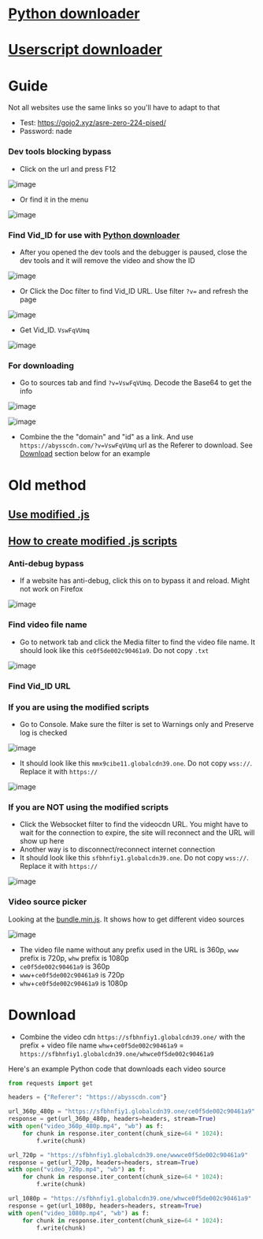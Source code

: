 # [Python downloader](https://github.com/PatrickL546/Hydrax-Abyss.to-DownloadHelper-Python)

# [Userscript downloader](https://github.com/PatrickL546/Hydrax-Abyss.to-DownloadHelper-Userscript)

# Guide

Not all websites use the same links so you'll have to adapt to that

- Test: https://gojo2.xyz/asre-zero-224-pised/
- Password: nade

### Dev tools blocking bypass

- Click on the url and press F12

![image](https://github.com/PatrickL546/How-to-download-hydrax-abyss.to/assets/75874561/6b79adcb-d93e-45ce-a131-38c6e6001a9b)

- Or find it in the menu

![image](https://github.com/PatrickL546/How-to-download-hydrax-abyss.to/assets/75874561/2a1f9464-bd91-452a-a868-d4ac407e253a)

### Find Vid_ID for use with [Python downloader](https://github.com/PatrickL546/Hydrax-Abyss.to-DownloadHelper-Python)

- After you opened the dev tools and the debugger is paused, close the dev tools and it will remove the video and show the ID

![image](https://github.com/PatrickL546/How-to-download-hydrax-abyss.to/assets/75874561/043480cf-4901-46fe-9afb-e02e671863e2)

- Or Click the Doc filter to find Vid_ID URL. Use filter `?v=` and refresh the page

![image](https://github.com/PatrickL546/How-to-download-hydrax-abyss.to/assets/75874561/160b0a0c-7b7b-4f48-b6c4-0a2dd3405d1b)

- Get Vid_ID. `VswFqVUmq`

![image](https://github.com/PatrickL546/How-to-download-hydrax-abyss.to/assets/75874561/a63f88d6-4e6f-4237-bfe0-1692d1a3d315)

### For downloading

- Go to sources tab and find `?v=VswFqVUmq`. Decode the Base64 to get the info

![image](https://github.com/PatrickL546/How-to-download-hydrax-abyss.to/assets/75874561/c23492cf-affe-466e-b7cb-d2d4a877b719)

![image](https://github.com/PatrickL546/How-to-download-hydrax-abyss.to/assets/75874561/25a8cd5a-63ba-4d31-bd0a-e20e3d973a08)

- Combine the the "domain" and "id" as a link. And use `https://abysscdn.com/?v=VswFqVUmq` url as the Referer to download. See [Download](#download) section below for an example

# Old method

## [Use modified .js](https://github.com/PatrickL546/How-to-download-hydrax-abyss.to/blob/master/Recommended.%20Download%20zip.md)

## [How to create modified .js scripts](https://github.com/PatrickL546/How-to-download-hydrax-abyss.to/blob/master/How%20to%20create%20modified%20.js%20scripts.md)

### Anti-debug bypass

- If a website has anti-debug, click this on to bypass it and reload. Might not work on Firefox

![image](https://github.com/PatrickL546/How-to-download-hydrax-abyss.to/assets/75874561/1ad57d58-6fd8-41c8-9736-6ee7060d16d5)

### Find video file name

- Go to network tab and click the Media filter to find the video file name. It should look like this `ce0f5de002c90461a9`. Do not copy `.txt`

![image](https://github.com/PatrickL546/How-to-download-hydrax-abyss.to/assets/75874561/8847ebab-0239-493e-a6c4-6fa972e478fd)

### Find Vid_ID URL

### If you are using the modified scripts

- Go to Console. Make sure the filter is set to Warnings only and Preserve log is checked

![image](https://github.com/PatrickL546/How-to-download-hydrax-abyss.to/assets/75874561/3eb8c862-5472-4b2f-8e18-a7e9875207b7)

- It should look like this `mmx9cibe11.globalcdn39.one`. Do not copy `wss://`. Replace it with `https://`

![image](https://github.com/PatrickL546/How-to-download-hydrax-abyss.to/assets/75874561/f36833d3-9d48-418e-862d-3237d003cb25)

### If you are NOT using the modified scripts

- Click the Websocket filter to find the videocdn URL. You might have to wait for the connection to expire, the site will reconnect and the URL will show up here
- Another way is to disconnect/reconnect internet connection
- It should look like this `sfbhnfiy1.globalcdn39.one`. Do not copy `wss://`. Replace it with `https://`

![image](https://github.com/PatrickL546/How-to-download-hydrax-abyss.to/assets/75874561/ab6c94c9-3d22-43b2-8291-73b3d6497879)

### Video source picker

Looking at the [bundle.min.js](https://iamcdn.net/players/bundle.min.js). It shows how to get different video sources

![image](https://github.com/PatrickL546/How-to-download-hydrax-abyss.to/assets/75874561/d74e1668-e56b-4c3b-b44d-e12489093a5c)

- The video file name without any prefix used in the URL is 360p, `www` prefix is 720p, `whw` prefix is 1080p
- `ce0f5de002c90461a9` is 360p
- `www`+`ce0f5de002c90461a9` is 720p
- `whw`+`ce0f5de002c90461a9` is 1080p

# Download

- Combine the video cdn `https://sfbhnfiy1.globalcdn39.one/` with the prefix + video file name `whw`+`ce0f5de002c90461a9` = `https://sfbhnfiy1.globalcdn39.one/whwce0f5de002c90461a9`

Here's an example Python code that downloads each video source

```Python
from requests import get

headers = {"Referer": "https://abysscdn.com"}

url_360p_480p = "https://sfbhnfiy1.globalcdn39.one/ce0f5de002c90461a9"
response = get(url_360p_480p, headers=headers, stream=True)
with open("video_360p_480p.mp4", "wb") as f:
    for chunk in response.iter_content(chunk_size=64 * 1024):
        f.write(chunk)

url_720p = "https://sfbhnfiy1.globalcdn39.one/wwwce0f5de002c90461a9"
response = get(url_720p, headers=headers, stream=True)
with open("video_720p.mp4", "wb") as f:
    for chunk in response.iter_content(chunk_size=64 * 1024):
        f.write(chunk)

url_1080p = "https://sfbhnfiy1.globalcdn39.one/whwce0f5de002c90461a9"
response = get(url_1080p, headers=headers, stream=True)
with open("video_1080p.mp4", "wb") as f:
    for chunk in response.iter_content(chunk_size=64 * 1024):
        f.write(chunk)
```

